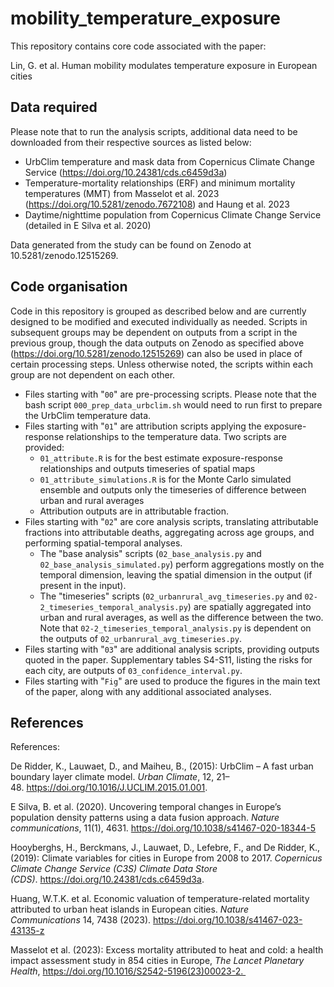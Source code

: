 # mobility_temperature_exposure

This repository contains core code associated with the paper:

Lin, G. et al. Human mobility modulates temperature exposure in European cities

## Data required

Please note that to run the analysis scripts, additional data need to be downloaded from their respective sources as listed below:

- UrbClim temperature and mask data from Copernicus Climate Change Service (https://doi.org/10.24381/cds.c6459d3a)
- Temperature-mortality relationships (ERF) and minimum mortality temperatures (MMT) from Masselot et al. 2023 (https://doi.org/10.5281/zenodo.7672108) and Haung et al. 2023
- Daytime/nighttime population from Copernicus Climate Change Service (detailed in E Silva et al. 2020) 

Data generated from the study can be found on Zenodo at 10.5281/zenodo.12515269.

## Code organisation

Code in this repository is grouped as described below and are currently designed to be modified and executed individually as needed. Scripts in subsequent groups may be dependent on outputs from a script in the previous group, though the data outputs on Zenodo as specified above (https://doi.org/10.5281/zenodo.12515269) can also be used in place of certain processing steps. Unless otherwise noted, the scripts within each group are not dependent on each other.
- Files starting with "`00`" are pre-processing scripts. Please note that the bash script `000_prep_data_urbclim.sh` would need to run first to prepare the UrbClim temperature data.
- Files starting with "`01`" are attribution scripts applying the exposure-response relationships to the temperature data. Two scripts are provided:
  - `01_attribute.R` is for the best estimate exposure-response relationships and outputs timeseries of spatial maps
  - `01_attribute_simulations.R` is for the Monte Carlo simulated ensemble and outputs only the timeseries of difference between urban and rural averages
  - Attribution outputs are in attributable fraction.
- Files starting with "`02`" are core analysis scripts, translating attributable fractions into attributable deaths, aggregating across age groups, and performing spatial-temporal analyses.
  - The "base analysis" scripts (`02_base_analysis.py` and `02_base_analysis_simulated.py`) perform aggregations mostly on the temporal dimension, leaving the spatial dimension in the output (if present in the input).
  - The "timeseries" scripts (`02_urbanrural_avg_timeseries.py` and `02-2_timeseries_temporal_analysis.py`) are spatially aggregated into urban and rural averages, as well as the difference between the two. Note that `02-2_timeseries_temporal_analysis.py` is dependent on the outputs of `02_urbanrural_avg_timeseries.py`.
- Files starting with "`03`" are additional analysis scripts, providing outputs quoted in the paper. Supplementary tables S4-S11, listing the risks for each city, are outputs of `03_confidence_interval.py`.
- Files starting with "`Fig`" are used to produce the figures in the main text of the paper, along with any additional associated analyses.

## References

References: 

De Ridder, K., Lauwaet, D., and Maiheu, B., (2015): UrbClim – A fast urban boundary layer climate model. *Urban Climate*, 12, 21–48. https://doi.org/10.1016/J.UCLIM.2015.01.001.

E Silva, B. et al. (2020). Uncovering temporal changes in Europe’s population density patterns using a data fusion approach. *Nature communications*, 11(1), 4631. https://doi.org/10.1038/s41467-020-18344-5

Hooyberghs, H., Berckmans, J., Lauwaet, D., Lefebre, F., and De Ridder, K., (2019): Climate variables for cities in Europe from 2008 to 2017. *Copernicus Climate Change Service (C3S) Climate Data Store (CDS)*. https://doi.org/10.24381/cds.c6459d3a.

Huang, W.T.K. et al. Economic valuation of temperature-related mortality attributed to urban heat islands in European cities. *Nature Communications* 14, 7438 (2023). https://doi.org/10.1038/s41467-023-43135-z

Masselot et al. (2023): Excess mortality attributed to heat and cold: a health impact assessment study in 854 cities in Europe, *The Lancet Planetary Health*, https://doi.org/10.1016/S2542-5196(23)00023-2. 
